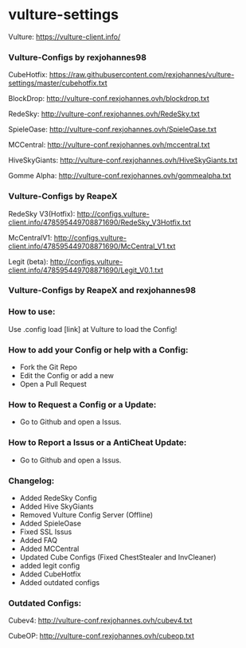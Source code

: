 # vulture-settings

Vulture: https://vulture-client.info/

### Vulture-Configs by rexjohannes98

CubeHotfix: https://raw.githubusercontent.com/rexjohannes/vulture-settings/master/cubehotfix.txt

BlockDrop: http://vulture-conf.rexjohannes.ovh/blockdrop.txt

RedeSky: http://vulture-conf.rexjohannes.ovh/RedeSky.txt

SpieleOase: http://vulture-conf.rexjohannes.ovh/SpieleOase.txt

MCCentral: http://vulture-conf.rexjohannes.ovh/mccentral.txt

HiveSkyGiants: http://vulture-conf.rexjohannes.ovh/HiveSkyGiants.txt

Gomme Alpha: http://vulture-conf.rexjohannes.ovh/gommealpha.txt

### Vulture-Configs by ReapeX

RedeSky V3(Hotfix): http://configs.vulture-client.info/478595449708871690/RedeSky_V3Hotfix.txt

McCentralV1: http://configs.vulture-client.info/478595449708871690/McCentral_V1.txt

Legit (beta): http://configs.vulture-client.info/478595449708871690/Legit_V0.1.txt

### Vulture-Configs by ReapeX and rexjohannes98



### How to use:

Use .config load [link] at Vulture to load the Config!

### How to add your Config or help with a Config:

- Fork the Git Repo
- Edit the Config or add a new
- Open a Pull Request

### How to Request a Config or a Update:

- Go to Github and open a Issus.

### How to Report a Issus or a AntiCheat Update:

- Go to Github and open a Issus.

### Changelog:

- Added RedeSky Config
- Added Hive SkyGiants
- Removed Vulture Config Server (Offline)
- Added SpieleOase
- Fixed SSL Issus
- Added FAQ
- Added MCCentral 
- Updated Cube Configs (Fixed ChestStealer and InvCleaner)
- added legit config
- Added CubeHotfix
- Added outdated configs

### Outdated Configs:

Cubev4: http://vulture-conf.rexjohannes.ovh/cubev4.txt

CubeOP: http://vulture-conf.rexjohannes.ovh/cubeop.txt
